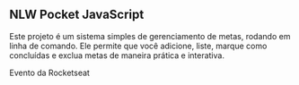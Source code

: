 ## NLW Pocket JavaScript

Este projeto é um sistema simples de gerenciamento de metas, rodando em linha de comando. Ele permite que você adicione, liste, marque como concluídas e exclua metas de maneira prática e interativa.

Evento da Rocketseat